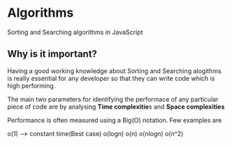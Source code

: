 # Algorithms
Sorting and Searching algorithms in JavaScript

## Why is it important?

Having a good working knowledge about Sorting and Searching alogithms is really essential for any developer so that they can write code which is high performing.

The main two parameters for identifying the performace of any particular piece of code are by analysing **Time complexitie**s and **Space complexities**

Performance is often measured using a Big(O) notation.
Few examples are

o(1) --> constant time(Best case)
o(logn)
o(n)
o(nlogn)
o(n^2)
